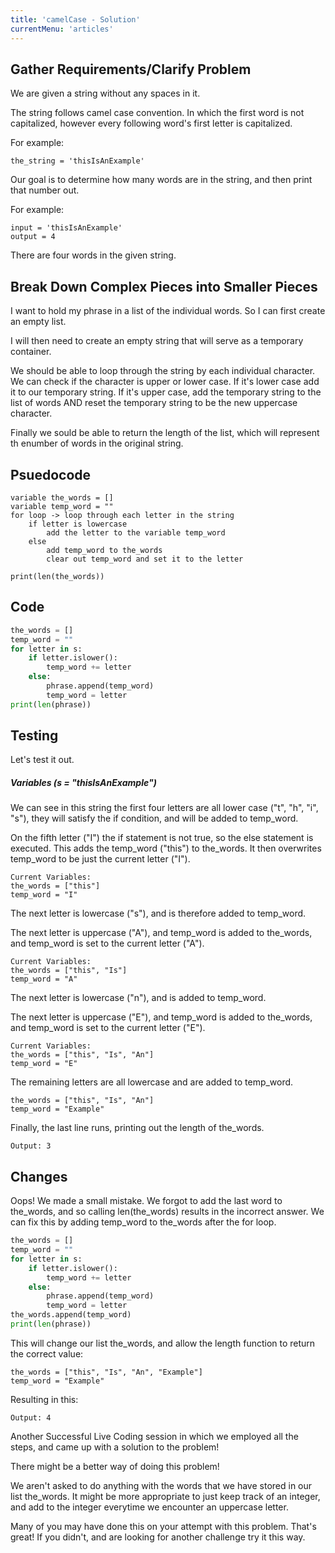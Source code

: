```yaml
---
title: 'camelCase - Solution'
currentMenu: 'articles'
---
```


## Gather Requirements/Clarify Problem
We are given a string without any spaces in it.

The string follows camel case convention. In which the first word is not capitalized, however every following word's first letter is capitalized.

For example:
```nohighlight
the_string = 'thisIsAnExample'
```

Our goal is to determine how many words are in the string, and then print that number out.

For example:
```nohighlight
input = 'thisIsAnExample'
output = 4
```
There are four words in the given string.

## Break Down Complex Pieces into Smaller Pieces
I want to hold my phrase in a list of the individual words. So I can first create an empty list.

I will then need to create an empty string that will serve as a temporary container.

We should be able to loop through the string by each individual character. We can check if the character is upper or lower case. If it's lower case add it to our temporary string. If it's upper case, add the temporary string to the list of words AND reset the temporary string to be the new uppercase character.

Finally we sould be able to return the length of the list, which will represent th enumber of words in the original string.

## Psuedocode
```nohighlight
variable the_words = []
variable temp_word = ""
for loop -> loop through each letter in the string
    if letter is lowercase
        add the letter to the variable temp_word
    else
        add temp_word to the_words
        clear out temp_word and set it to the letter

print(len(the_words))
```

## Code
```python
the_words = []
temp_word = ""
for letter in s:
    if letter.islower():
        temp_word += letter
    else:
        phrase.append(temp_word)
        temp_word = letter
print(len(phrase))
```

## Testing

Let's test it out.

##### Variables (s = "thisIsAnExample")

We can see in this string the first four letters are all lower case ("t", "h", "i", "s"), they will satisfy the if condition, and will be added to temp_word.

On the fifth letter ("I") the if statement is not true, so the else statement is executed. This adds the temp_word ("this") to the_words. It then overwrites temp_word to be just the current letter ("I").

```nohighlight
Current Variables:
the_words = ["this"]
temp_word = "I"
```

The next letter is lowercase ("s"), and is therefore added to temp_word.

The next letter is uppercase ("A"), and temp_word is added to the_words, and temp_word is set to the current letter ("A").

```nohighlight
Current Variables:
the_words = ["this", "Is"]
temp_word = "A"
```

The next letter is lowercase ("n"), and is added to temp_word.

The next letter is uppercase ("E"), and temp_word is added to the_words, and temp_word is set to the current letter ("E").

```nohighlight
Current Variables:
the_words = ["this", "Is", "An"]
temp_word = "E"
```

The remaining letters are all lowercase and are added to temp_word.

```nohighlight
the_words = ["this", "Is", "An"]
temp_word = "Example"
```

Finally, the last line runs, printing out the length of the_words.

```nohighlight
Output: 3
```
## Changes

Oops! We made a small mistake. We forgot to add the last word to the_words, and so calling len(the_words) results in the incorrect answer. We can fix this by adding temp_word to the_words after the for loop.

```python
the_words = []
temp_word = ""
for letter in s:
    if letter.islower():
        temp_word += letter
    else:
        phrase.append(temp_word)
        temp_word = letter
the_words.append(temp_word)
print(len(phrase))
```

This will change our list the_words, and allow the length function to return the correct value:

```nohighlight
the_words = ["this", "Is", "An", "Example"]
temp_word = "Example"
```

Resulting in this:
```nohighlight
Output: 4
```

Another Successful Live Coding session in which we employed all the steps, and came up with a solution to the problem!

<aside class="aside-hint" markdown="1">
There might be a better way of doing this problem!

We aren't asked to do anything with the words that we have stored in our list the_words. It might be more appropriate to just keep track of an integer, and add to the integer everytime we encounter an uppercase letter.

Many of you may have done this on your attempt with this problem. That's great! If you didn't, and are looking for another challenge try it this way.
</aside>